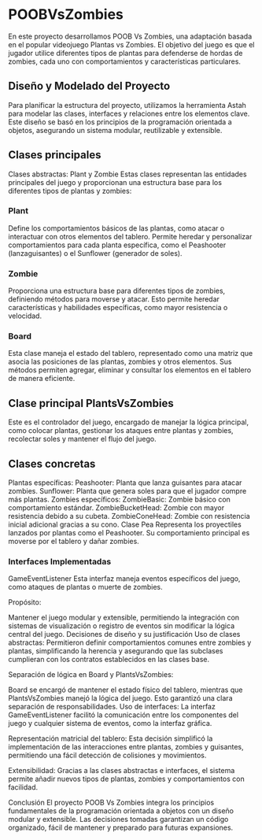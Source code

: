 # POOBVsZombies


En este proyecto desarrollamos POOB Vs Zombies, una adaptación basada en el popular videojuego Plantas vs Zombies. El objetivo del juego es que el jugador utilice diferentes tipos de plantas para defenderse de hordas de zombies, cada uno con comportamientos y características particulares.

## Diseño y Modelado del Proyecto
Para planificar la estructura del proyecto, utilizamos la herramienta Astah para modelar las clases, interfaces y relaciones entre los elementos clave. Este diseño se basó en los principios de la programación orientada a objetos, asegurando un sistema modular, reutilizable y extensible.

## Clases principales
Clases abstractas: Plant y Zombie
Estas clases representan las entidades principales del juego y proporcionan una estructura base para los diferentes tipos de plantas y zombies:

### Plant
Define los comportamientos básicos de las plantas, como atacar o interactuar con otros elementos del tablero. Permite heredar y personalizar comportamientos para cada planta específica, como el Peashooter (lanzaguisantes) o el Sunflower (generador de soles).

### Zombie
Proporciona una estructura base para diferentes tipos de zombies, definiendo métodos para moverse y atacar. Esto permite heredar características y habilidades específicas, como mayor resistencia o velocidad.

### Board
Esta clase maneja el estado del tablero, representado como una matriz que asocia las posiciones de las plantas, zombies y otros elementos. Sus métodos permiten agregar, eliminar y consultar los elementos en el tablero de manera eficiente.

## Clase principal PlantsVsZombies
Este es el controlador del juego, encargado de manejar la lógica principal, como colocar plantas, gestionar los ataques entre plantas y zombies, recolectar soles y mantener el flujo del juego.

## Clases concretas

Plantas específicas:
Peashooter: Planta que lanza guisantes para atacar zombies.
Sunflower: Planta que genera soles para que el jugador compre más plantas.
Zombies específicos:
ZombieBasic: Zombie básico con comportamiento estándar.
ZombieBucketHead: Zombie con mayor resistencia debido a su cubeta.
ZombieConeHead: Zombie con resistencia inicial adicional gracias a su cono.
Clase Pea
Representa los proyectiles lanzados por plantas como el Peashooter. Su comportamiento principal es moverse por el tablero y dañar zombies.

### Interfaces Implementadas
GameEventListener
Esta interfaz maneja eventos específicos del juego, como ataques de plantas o muerte de zombies.

Propósito:

Mantener el juego modular y extensible, permitiendo la integración con sistemas de visualización o registro de eventos sin modificar la lógica central del juego.
Decisiones de diseño y su justificación
Uso de clases abstractas:
Permitieron definir comportamientos comunes entre zombies y plantas, simplificando la herencia y asegurando que las subclases cumplieran con los contratos establecidos en las clases base.

Separación de lógica en Board y PlantsVsZombies:

Board se encargó de mantener el estado físico del tablero, mientras que PlantsVsZombies manejó la lógica del juego. Esto garantizó una clara separación de responsabilidades.
Uso de interfaces:
La interfaz GameEventListener facilitó la comunicación entre los componentes del juego y cualquier sistema de eventos, como la interfaz gráfica.

Representación matricial del tablero:
Esta decisión simplificó la implementación de las interacciones entre plantas, zombies y guisantes, permitiendo una fácil detección de colisiones y movimientos.

Extensibilidad:
Gracias a las clases abstractas e interfaces, el sistema permite añadir nuevos tipos de plantas, zombies y comportamientos con facilidad.

Conclusión
El proyecto POOB Vs Zombies integra los principios fundamentales de la programación orientada a objetos con un diseño modular y extensible. Las decisiones tomadas garantizan un código organizado, fácil de mantener y preparado para futuras expansiones.
